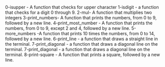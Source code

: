0-isupper - A function that checks for upper character
1-isdigit - a function that checks for a digit 0 through 9.
2-mul- A function that multiplies two integers
3-print_numbers- A function that prints the numbers, from 0 to 9, followed by a new line.
4-print_most_number - A function that prints the numbers, from 0 to 9, except 2 and 4, followed by a new line.
5-more_numbers -A function that prints 10 times the numbers, from 0 to 14, followed by a new line.
6-print_line - a function that draws a straight line in the terminal.
7-print_diagonal - a function that draws a diagonal line on the terminal.
7-print_diagonal - a function that draws a diagonal line on the terminal.
8-print-square - A function that prints a square, followed by a new line.
